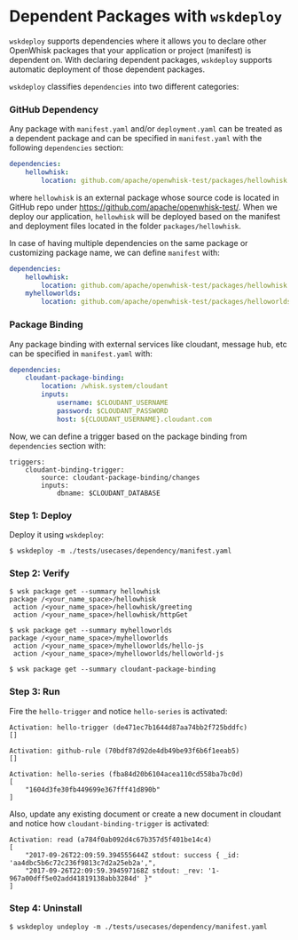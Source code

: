 <!--
#
# Licensed to the Apache Software Foundation (ASF) under one or more
# contributor license agreements.  See the NOTICE file distributed with
# this work for additional information regarding copyright ownership.
# The ASF licenses this file to You under the Apache License, Version 2.0
# (the "License"); you may not use this file except in compliance with
# the License.  You may obtain a copy of the License at
#
#     http://www.apache.org/licenses/LICENSE-2.0
#
# Unless required by applicable law or agreed to in writing, software
# distributed under the License is distributed on an "AS IS" BASIS,
# WITHOUT WARRANTIES OR CONDITIONS OF ANY KIND, either express or implied.
# See the License for the specific language governing permissions and
# limitations under the License.
#
-->

# Dependent Packages with `wskdeploy`

`wskdeploy` supports dependencies where it allows you to declare other OpenWhisk
packages that your application or project (manifest) is dependent on. With declaring
dependent packages, `wskdeploy` supports automatic deployment of those dependent
packages.

`wskdeploy` classifies `dependencies` into two different categories:

### GitHub Dependency

Any package with `manifest.yaml` and/or `deployment.yaml` can be treated as
a dependent package and can be specified in `manifest.yaml` with the following
`dependencies` section:

```yaml
dependencies:
    hellowhisk:
        location: github.com/apache/openwhisk-test/packages/hellowhisk
```

where `hellowhisk` is an external package whose source code is located in
GitHub repo under https://github.com/apache/openwhisk-test/. When we
deploy our application, `hellowhisk` will be deployed based on the manifest and
deployment files located in the folder `packages/hellowhisk`.

In case of having multiple dependencies on the same package or customizing
package name, we can define `manifest` with:

```yaml
dependencies:
    hellowhisk:
        location: github.com/apache/openwhisk-test/packages/hellowhisk
    myhelloworlds:
        location: github.com/apache/openwhisk-test/packages/helloworlds
```

### Package Binding

Any package binding with external services like cloudant, message hub, etc
can be specified in `manifest.yaml` with:

```yaml
dependencies:
    cloudant-package-binding:
        location: /whisk.system/cloudant
        inputs:
            username: $CLOUDANT_USERNAME
            password: $CLOUDANT_PASSWORD
            host: ${CLOUDANT_USERNAME}.cloudant.com
```

Now, we can define a trigger based on the package binding from `dependencies`
section with:

```
triggers:
    cloudant-binding-trigger:
        source: cloudant-package-binding/changes
        inputs:
            dbname: $CLOUDANT_DATABASE
```


### Step 1: Deploy

Deploy it using `wskdeploy`:

```
$ wskdeploy -m ./tests/usecases/dependency/manifest.yaml
```

### Step 2: Verify

```
$ wsk package get --summary hellowhisk
package /<your_name_space>/hellowhisk
 action /<your_name_space>/hellowhisk/greeting
 action /<your_name_space>/hellowhisk/httpGet

$ wsk package get --summary myhelloworlds
package /<your_name_space>/myhelloworlds
 action /<your_name_space>/myhelloworlds/hello-js
 action /<your_name_space>/myhelloworlds/helloworld-js

$ wsk package get --summary cloudant-package-binding
```

### Step 3: Run

Fire the `hello-trigger` and notice `hello-series` is activated:

```
Activation: hello-trigger (de471ec7b1644d87aa74bb2f725bddfc)
[]

Activation: github-rule (70bdf87d92de4db49be93f6b6f1eeab5)
[]

Activation: hello-series (fba84d20b6104acea110cd558ba7bc0d)
[
    "1604d3fe30fb449699e367fff41d890b"
]
```

Also, update any existing document or create a new document in cloudant and notice
how `cloudant-binding-trigger` is activated:

```
Activation: read (a784f0ab092d4c67b357d5f401be14c4)
[
    "2017-09-26T22:09:59.394555644Z stdout: success { _id: 'aa4dbc5b6c72c236f9813c7d2a25eb2a',",
    "2017-09-26T22:09:59.394597168Z stdout: _rev: '1-967a00dff5e02add41819138abb3284d' }"
]
```

### Step 4: Uninstall

```
$ wskdeploy undeploy -m ./tests/usecases/dependency/manifest.yaml
```
